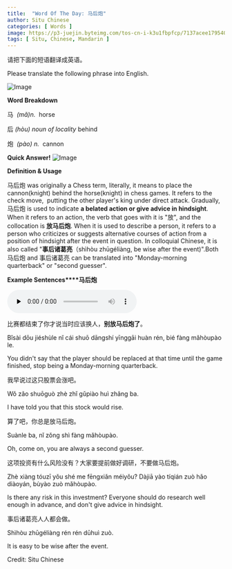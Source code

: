 ```yaml
---
title:  "Word Of The Day: 马后炮"
author: Situ Chinese
categories: [ Words ]
image: https://p3-juejin.byteimg.com/tos-cn-i-k3u1fbpfcp/7137acee1795403c94177593331999c1~tplv-k3u1fbpfcp-zoom-1.imag
tags: [ Situ, Chinese, Mandarin ]
---
```


请把下面的短语翻译成英语。

Please translate the following phrase into English.

![Image](https://p3-juejin.byteimg.com/tos-cn-i-k3u1fbpfcp/7137acee1795403c94177593331999c1~tplv-k3u1fbpfcp-zoom-1.image)

**Word Breakdown**  


马  *(mǎ)n.*  horse

后 *(hòu) noun of locality* behind

炮  *(pào) n.*  cannon

**Quick Answer!** 
![Image](https://p3-juejin.byteimg.com/tos-cn-i-k3u1fbpfcp/23fdc0d01cce449398e4803d4c1e6446~tplv-k3u1fbpfcp-zoom-1.image)

**Definition & Usage**

马后炮 was originally a Chess term, literally, it means to place the cannon(knight) behind the horse(knight) in chess games. It refers to the check move,  putting the other player's king under direct attack. Gradually, 马后炮 is used to indicate **a belated action or give advice in hindsight**. When it refers to an action, the verb that goes with it is "放", and the collocation is **放马后炮**. When it is used to describe a person, it refers to a person who criticizes or suggests alternative courses of action from a position of hindsight after the event in question. In colloquial Chinese, it is also called "**事后诸葛亮**（shìhòu zhūgéliàng, be wise after the event)".Both 马后炮 and 事后诸葛亮 can be translated into "Monday-morning quarterback" or "second guesser".

**Example Sentences****马后炮**

<audio id="audio" controls="" preload="none">
  <source id="mp3" src="https://i.cdnl.ink/mahoupao.mp3">
</audio>


比赛都结束了你才说当时应该换人，**别放马后炮了**。

Bǐsài dōu jiéshùle nǐ cái shuō dāngshí yīnggāi huàn rén, bié fàng mǎhòupào le.

You didn't say that the player should be replaced at that time until the game finished, stop being a Monday-morning quarterback.

  

我早说过这只股票会涨吧。

Wǒ zǎo shuōguò zhè zhǐ gǔpiào huì zhǎng ba. 

I have told you that this stock would rise.

算了吧，你总是放马后炮。

Suànle ba, nǐ zǒng shì fàng mǎhòupào.

Oh, come on, you are always a second guesser.

  


这项投资有什么风险没有？大家要提前做好调研，不要做马后炮。

Zhè xiàng tóuzī yǒu shé me fēngxiǎn méiyǒu? Dàjiā yào tíqián zuò hǎo diàoyán, bùyào zuò mǎhòupào.

Is there any risk in this investment? Everyone should do research well enough in advance, and don't give advice in hindsight.

  


事后诸葛亮人人都会做。

Shìhòu zhūgéliàng rén rén dūhuì zuò.

It is easy to be wise after the event.

Credit: Situ Chinese